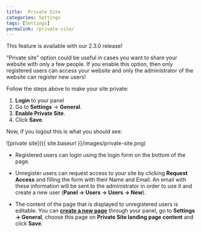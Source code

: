 ```yaml
---
title:  Private Site
categories: Settings
tags: [Settings]
permalink: /private-site/
---
```

<div class="alert alert-warning">
<strong><i class="glyphicon glyphicon-warning-sign"></i> </strong> This feature is available with our 2.3.0 release!
</div>

"Private site" option could be useful in cases you want to share your website with only a few people. If you enable this option, then only registered users can access your website and only the administrator of the website can register new users!

Follow the steps above to make your site private:

1. **Login** to your panel
2. Go to **Settings** -> **General**.
3. **Enable Private Site**.
4. Click **Save**.

Now, if you logout this is what you should see:

![private site]({{ site.baseurl }}/images/private-site.png)

+ Registered users can login using the login form on the bottom of the page. 

+ Unregister users can request access to your site by clicking **Request Access** and filling the form with their Name and Email. An email with these information will be sent to the administrator in order to use it and create a new user (**Panel -> Users -> Users -> New**).

+ The content of the page that is displayed to unregistered users is editable. You can [**create a new page**](http://docs.yclas.com/how_to_add_pages/) through your panel, go to **Settings -> General**, choose this page on **Private Site landing page content** and click **Save**.
